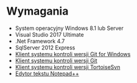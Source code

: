 # Wymagania

- System operacyjny Windows 8.1 lub Server
- Visual Studio 2017 Ultimate
- .Net Framework 4.7
- SqlServer 2012 Express
- [Klient systemu kontroli wersji Git for Windows](https://gitforwindows.org/)
- [Klient systemu kontroli wersji Git](https://tortoisegit.org/download/)
- [Klient systemu kontroli wersji TortoiseSvn](https://tortoisesvn.net/)
- [Edytor tekstu Notepad++](https://notepad-plus-plus.org/)

